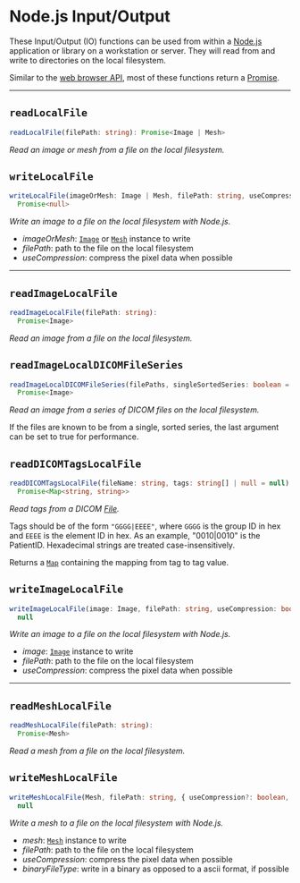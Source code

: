 # Node.js Input/Output

These Input/Output (IO) functions can be used from within a [Node.js](https://nodejs.org/) application or library on a workstation or server. They will read from and write to directories on the local filesystem.

Similar to the [web browser API](/typescript/browser_io), most of these functions return a [Promise](https://developer.mozilla.org/en-US/docs/Web/JavaScript/Reference/Global_Objects/Promise).

---

## `readLocalFile`

```typescript
readLocalFile(filePath: string): Promise<Image | Mesh>
```

*Read an image or mesh from a file on the local filesystem.*

## `writeLocalFile`

```typescript
writeLocalFile(imageOrMesh: Image | Mesh, filePath: string, useCompression: boolean = false):
  Promise<null>
```

*Write an image to a file on the local filesystem with Node.js.*

- *imageOrMesh*:    [`Image`](/api/Image) or [`Mesh`](/api/Mesh) instance to write
- *filePath*:       path to the file on the local filesystem
- *useCompression*: compress the pixel data when possible

---

## `readImageLocalFile`

```typescript
readImageLocalFile(filePath: string):
  Promise<Image>
```

*Read an image from a file on the local filesystem.*

## `readImageLocalDICOMFileSeries`

```typescript
readImageLocalDICOMFileSeries(filePaths, singleSortedSeries: boolean = false):
  Promise<Image>
```

*Read an image from a series of DICOM files on the local filesystem.*

If the files are known to be from a single, sorted series, the last argument can be set to true for performance.

## `readDICOMTagsLocalFile`

```typescript
readDICOMTagsLocalFile(fileName: string, tags: string[] | null = null):
  Promise<Map<string, string>>
```

*Read tags from a DICOM [File](https://developer.mozilla.org/en-US/docs/Web/API/File).*

Tags should be of the form `"GGGG|EEEE"`, where `GGGG` is the group ID in hex and `EEEE` is the element ID in hex. As an example, "0010|0010" is the PatientID.
Hexadecimal strings are treated case-insensitively.

Returns a [`Map`](https://developer.mozilla.org/en-US/docs/Web/JavaScript/Reference/Global_Objects/Map) containing the mapping from tag to tag value.

## `writeImageLocalFile`

```typescript
writeImageLocalFile(image: Image, filePath: string, useCompression: boolean):
  null
```

*Write an image to a file on the local filesystem with Node.js.*

- *image*:          [`Image`](/api/Image) instance to write
- *filePath*:       path to the file on the local filesystem
- *useCompression*: compress the pixel data when possible

---

## `readMeshLocalFile`

```typescript
readMeshLocalFile(filePath: string):
  Promise<Mesh>
```

*Read a mesh from a file on the local filesystem.*

## `writeMeshLocalFile`

```typescript
writeMeshLocalFile(Mesh, filePath: string, { useCompression?: boolean, binaryFileType?: boolean }):
  null
```

*Write a mesh to a file on the local filesystem with Node.js.*

- *mesh*:           [`Mesh`](/api/Mesh) instance to write
- *filePath*:       path to the file on the local filesystem
- *useCompression*: compress the pixel data when possible
- *binaryFileType*: write in a binary as opposed to a ascii format, if possible
